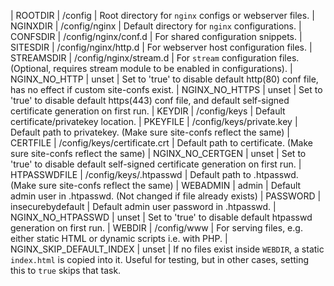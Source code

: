 | ROOTDIR                  | /config                      | Root directory for `nginx` configs or webserver files.
| NGINXDIR                 | /config/nginx                | Default directory for `nginx` configurations.
| CONFSDIR                 | /config/nginx/conf.d         | For shared configuration snippets.
| SITESDIR                 | /config/nginx/http.d         | For webserver host configuration files.
| STREAMSDIR               | /config/nginx/stream.d       | For `stream` configuration files. (Optional, requires stream module to be enabled in configurations).
| NGINX_NO_HTTP            | unset                        | Set to 'true' to disable default http(80) conf file, has no effect if custom site-confs exist.
| NGINX_NO_HTTPS           | unset                        | Set to 'true' to disable default https(443) conf file, and default self-signed certificate generation on first run.
| KEYDIR                   | /config/keys                 | Default certificate/privatekey location.
| PKEYFILE                 | /config/keys/private.key     | Default path to privatekey. (Make sure site-confs reflect the same)
| CERTFILE                 | /config/keys/certificate.crt | Default path to certificate. (Make sure site-confs reflect the same)
| NGINX_NO_CERTGEN         | unset                        | Set to 'true' to disable default self-signed certificate generation on first run.
| HTPASSWDFILE             | /config/keys/.htpasswd       | Default path to .htpasswd. (Make sure site-confs reflect the same)
| WEBADMIN                 | admin                        | Default admin user in .htpasswd. (Not changed if file already exists)
| PASSWORD                 | insecurebydefault            | Default admin user password in .htpasswd.
| NGINX_NO_HTPASSWD        | unset                        | Set to 'true' to disable default htpasswd generation on first run.
| WEBDIR                   | /config/www                  | For serving files, e.g. either static HTML or dynamic scripts i.e. with PHP.
| NGINX_SKIP_DEFAULT_INDEX | unset                        | If no files exist inside `WEBDIR`, a static `index.html` is copied into it. Useful for testing, but in other cases, setting this to `true` skips that task.
